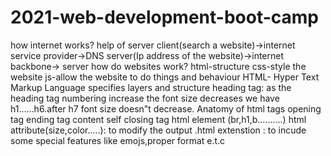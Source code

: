 # 2021-web-development-boot-camp
how internet works? help of server client(search a website)->internet service provider->DNS server(Ip address of the website)->internet backbone-> server  how do websites work? html-structure css-style the website js-allow the website to do things and behaviour  HTML- Hyper Text Markup Language specifies layers and structure  heading tag: as the heading tag numbering increase the font size decreases we have h1......h6.after h7 font size doesn"t decrease. Anatomy of html tags  opening tag ending tag content self closing tag html element (br,h1,b..........) html attribute(size,color.....): to modify the output .html extenstion : to incude some special features like emojs,proper format e.t.c

